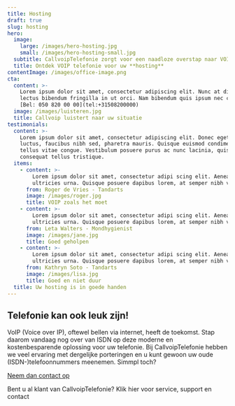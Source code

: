 ```yaml
---
title: Hosting
draft: true
slug: hosting
hero:
  image:
    large: /images/hero-hosting.jpg
    small: /images/hero-hosting-small.jpg
  subtitle: CallvoipTelefonie zorgt voor een naadloze overstap naar VOIP!
  title: Ontdek VOIP telefonie voor uw **hosting**
contentImage: /images/office-image.png
cta:
  content: >-
    Lorem ipsum dolor sit amet, consectetur adipiscing elit. Nunc at diam id
    lectus bibendum fringilla in ut orci. Nam bibendum quis ipsum nec congue.
    [Bel: 050 820 00 00](tel:+31508200000)
  image: /images/luisteren.jpg
  title: Callvoip luistert naar uw situatie
testimonials:
  content: >-
    Lorem ipsum dolor sit amet, consectetur adipiscing elit. Donec eget massa
    luctus, faucibus nibh sed, pharetra mauris. Quisque euismod condimentum
    tellus vitae congue. Vestibulum posuere purus ac nunc lacinia, quis
    consequat tellus tristique.
  items:
    - content: >-
        Lorem ipsum dolor sit amet, consectetur adipi scing elit. Aenean ut
        ultricies urna. Quisque posuere dapibus lorem, at semper nibh vel.
      from: Roger de Vries - Tandarts
      image: /images/roger.jpg
      title: VOIP zoals het moet
    - content: >-
        Lorem ipsum dolor sit amet, consectetur adipi scing elit. Aenean ut
        ultricies urna. Quisque posuere dapibus lorem, at semper nibh vel.
      from: Leta Walters - Mondhygienist
      image: /images/jane.jpg
      title: Goed geholpen
    - content: >-
        Lorem ipsum dolor sit amet, consectetur adipi scing elit. Aenean ut
        ultricies urna. Quisque posuere dapibus lorem, at semper nibh vel.
      from: Kathryn Soto - Tandarts
      image: /images/lisa.jpg
      title: Goed en niet duur
  title: Uw hosting is in goede handen
---
```


<h2 class="mb-4">Telefonie kan ook leuk zijn!</h2>
<p>VoIP (Voice over IP), oftewel bellen via internet, heeft de toekomst. Stap daarom vandaag nog over van ISDN op deze moderne en kostenbesparende oplossing voor uw telefonie. Bij CallvoipTelefonie hebben we veel ervaring met dergelijke porteringen en u kunt gewoon uw oude (ISDN-)telefoonnummers meenemen. Simmpl toch?</p>
<p class="mb-4">
    <a href="https://www.callvoiptelefonie.nl/offerte-aanvragen/" class="btn btn-primary">Neem dan contact op</a>
</p>
<p>Bent u al klant van CallvoipTelefonie? Klik hier voor service, support en contact</p>
